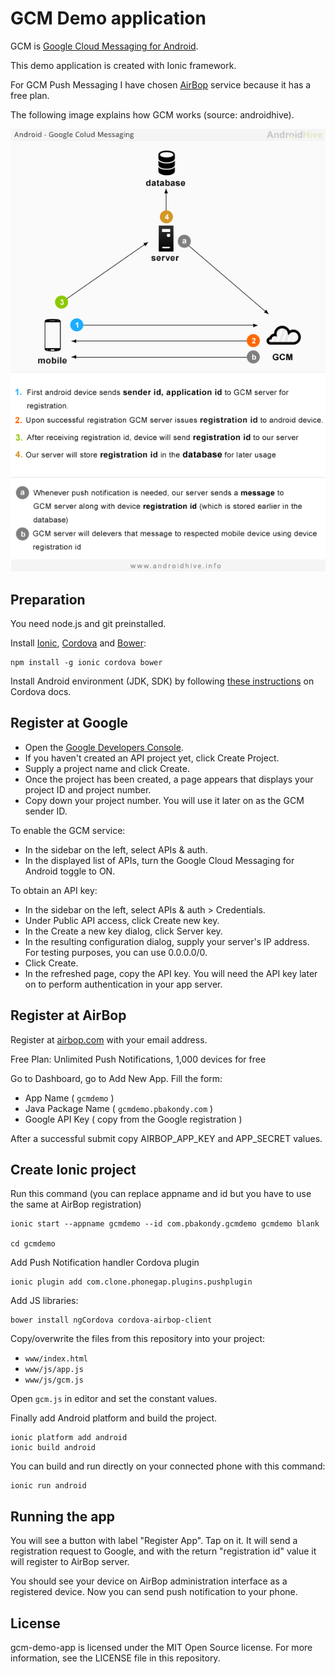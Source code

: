 # GCM Demo application

GCM is [Google Cloud Messaging for Android](https://developers.google.com/cloud-messaging/).

This demo application is created with Ionic framework.

For GCM Push Messaging I have chosen [AirBop](http://www.airbop.com/) service because it has a free plan.

The following image explains how GCM works (source: androidhive).

![GCM architecture](docs/gcm-a-modr.png)

## Preparation

You need node.js and git preinstalled.

Install [Ionic](http://ionicframework.com/), [Cordova](https://cordova.apache.org/) and [Bower](http://bower.io/):

```
npm install -g ionic cordova bower
```

Install Android environment (JDK, SDK) by following [these instructions](http://cordova.apache.org/docs/en/edge/guide_platforms_android_index.md.html) on Cordova docs.

## Register at Google

- Open the [Google Developers Console](https://console.developers.google.com/).
- If you haven't created an API project yet, click Create Project.
- Supply a project name and click Create.
- Once the project has been created, a page appears that displays your project ID and project number.
- Copy down your project number. You will use it later on as the GCM sender ID.

To enable the GCM service:

- In the sidebar on the left, select APIs & auth.
- In the displayed list of APIs, turn the Google Cloud Messaging for Android toggle to ON.

To obtain an API key:

- In the sidebar on the left, select APIs & auth > Credentials.
- Under Public API access, click Create new key.
- In the Create a new key dialog, click Server key.
- In the resulting configuration dialog, supply your server's IP address. For testing purposes, you can use 0.0.0.0/0.
- Click Create.
- In the refreshed page, copy the API key. You will need the API key later on to perform authentication in your app server.


## Register at AirBop

Register at [airbop.com](http://www.airbop.com/) with your email address.

Free Plan: Unlimited Push Notifications, 1,000 devices for free

Go to Dashboard, go to Add New App. Fill the form:

- App Name ( <code>gcmdemo</code> )
- Java Package Name ( <code>gcmdemo.pbakondy.com</code> )
- Google API Key ( copy from the Google registration )

After a successful submit copy AIRBOP_APP_KEY and APP_SECRET values.

## Create Ionic project

Run this command (you can replace appname and id but you have to use the same at AirBop registration)

```
ionic start --appname gcmdemo --id com.pbakondy.gcmdemo gcmdemo blank

cd gcmdemo
```

Add Push Notification handler Cordova plugin

```
ionic plugin add com.clone.phonegap.plugins.pushplugin
```

Add JS libraries:

```
bower install ngCordova cordova-airbop-client
```

Copy/overwrite the files from this repository into your project:
- <code>www/index.html</code>
- <code>www/js/app.js</code>
- <code>www/js/gcm.js</code>

Open <code>gcm.js</code> in editor and set the constant values.

Finally add Android platform and build the project.

```
ionic platform add android
ionic build android
```

You can build and run directly on your connected phone with this command:

```
ionic run android
```

## Running the app

You will see a button with label "Register App". Tap on it. It will send a registration request to Google, and with the return "registration id" value it will register to AirBop server.

You should see your device on AirBop administration interface as a registered device. Now you can send push notification to your phone.


## License

gcm-demo-app is licensed under the MIT Open Source license. For more information, see the LICENSE file in this repository.
